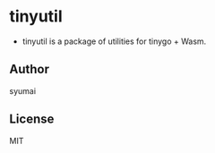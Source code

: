 # tinyutil

- tinyutil is a package of utilities for tinygo + Wasm.

## Author

syumai

## License

MIT
